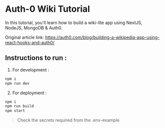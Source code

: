 # Auth-0 Wiki Tutorial

In this tutorial, you'll learn how to build a wiki-lite app using NextJS, NodeJS, MongoDB & Auth0.

Original article link: https://auth0.com/blog/building-a-wikipedia-app-using-react-hooks-and-auth0/

## Instructions to run :

1. For development :

```bash
npm i
npm run dev
```

2. For deployment :

```bash
npm i
npm run build
npm start
```
> Check the secrets required from the .env-example
